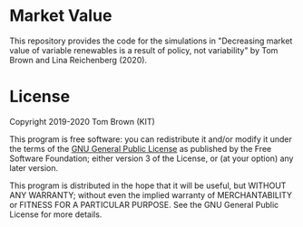 # Market Value

This repository provides the code for the simulations in "Decreasing
market value of variable renewables is a result of policy, not
variability" by Tom Brown and Lina Reichenberg (2020).

# License

Copyright 2019-2020 Tom Brown (KIT)

This program is free software: you can redistribute it and/or modify
it under the terms of the [GNU General Public
License](http://www.gnu.org/licenses/gpl-3.0.en.html) as published by
the Free Software Foundation; either version 3 of the License, or (at
your option) any later version.

This program is distributed in the hope that it will be useful, but
WITHOUT ANY WARRANTY; without even the implied warranty of
MERCHANTABILITY or FITNESS FOR A PARTICULAR PURPOSE. See the GNU
General Public License for more details.
